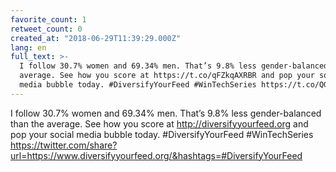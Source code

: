 ```yaml
---
favorite_count: 1
retweet_count: 0
created_at: "2018-06-29T11:39:29.000Z"
lang: en
full_text: >-
  I follow 30.7% women and 69.34% men. That’s 9.8% less gender-balanced than the
  average. See how you score at https://t.co/qFZkqAXRBR and pop your social
  media bubble today. #DiversifyYourFeed #WinTechSeries https://t.co/QGj0KLKumk
---
```


I follow 30.7% women and 69.34% men. That’s 9.8% less gender-balanced than the
average. See how you score at <http://diversifyyourfeed.org> and pop your social
media bubble today. #DiversifyYourFeed #WinTechSeries
<https://twitter.com/share?url=https://www.diversifyyourfeed.org/&hashtags=#DiversifyYourFeed>

